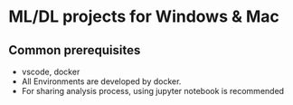 # ML/DL projects for Windows & Mac

## Common prerequisites
- vscode, docker
- All Environments are developed by docker.
- For sharing analysis process, using jupyter notebook is recommended
